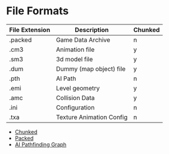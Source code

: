 # File Formats


 File Extension | Description              | Chunked 
 -------------- | ------------------------ | ------- 
 .packed        | Game Data Archive        | n       
 .cm3           | Animation file           | y       
 .sm3           | 3d model file            | y       
 .dum           | Dummy (map object) file  | y       
 .pth           | AI Path                  | n       
 .emi           | Level geometry           | y       
 .amc           | Collision Data           | y       
 .ini           | Configuration            | n       
 .txa           | Texture Animation Config | n       

- [Chunked](Chunked.md)
- [Packed](Packed.md)
- [AI Pathfinding Graph](Nodegraph.md)
